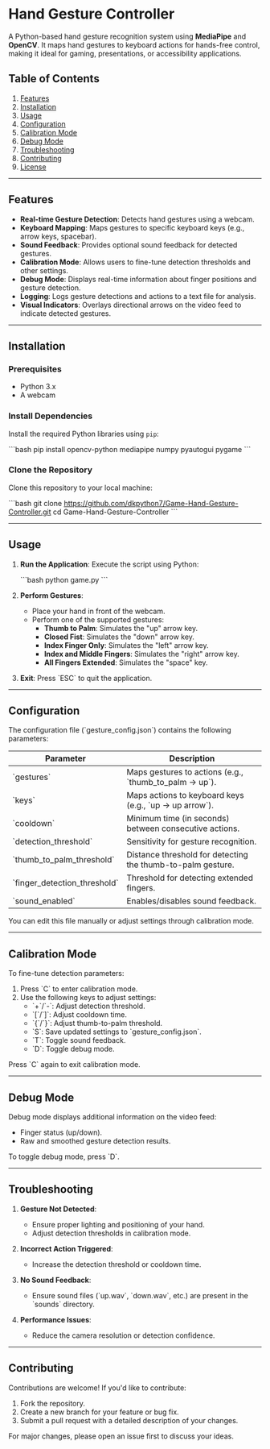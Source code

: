 # Hand Gesture Controller

A Python-based hand gesture recognition system using **MediaPipe** and **OpenCV**. It maps hand gestures to keyboard actions for hands-free control, making it ideal for gaming, presentations, or accessibility applications.

## Table of Contents
1. [Features](#features)
2. [Installation](#installation)
3. [Usage](#usage)
4. [Configuration](#configuration)
5. [Calibration Mode](#calibration-mode)
6. [Debug Mode](#debug-mode)
7. [Troubleshooting](#troubleshooting)
8. [Contributing](#contributing)
9. [License](#license)

---

## Features

- **Real-time Gesture Detection**: Detects hand gestures using a webcam.
- **Keyboard Mapping**: Maps gestures to specific keyboard keys (e.g., arrow keys, spacebar).
- **Sound Feedback**: Provides optional sound feedback for detected gestures.
- **Calibration Mode**: Allows users to fine-tune detection thresholds and other settings.
- **Debug Mode**: Displays real-time information about finger positions and gesture detection.
- **Logging**: Logs gesture detections and actions to a text file for analysis.
- **Visual Indicators**: Overlays directional arrows on the video feed to indicate detected gestures.

---

## Installation

### Prerequisites
- Python 3.x
- A webcam

### Install Dependencies
Install the required Python libraries using `pip`:

\`\`\`bash
pip install opencv-python mediapipe numpy pyautogui pygame
\`\`\`

### Clone the Repository
Clone this repository to your local machine:

\`\`\`bash
git clone https://github.com/dkpython7/Game-Hand-Gesture-Controller.git
cd Game-Hand-Gesture-Controller
\`\`\`

---

## Usage

1. **Run the Application**:
   Execute the script using Python:

   \`\`\`bash
   python game.py
   \`\`\`

2. **Perform Gestures**:
   - Place your hand in front of the webcam.
   - Perform one of the supported gestures:
     - **Thumb to Palm**: Simulates the "up" arrow key.
     - **Closed Fist**: Simulates the "down" arrow key.
     - **Index Finger Only**: Simulates the "left" arrow key.
     - **Index and Middle Fingers**: Simulates the "right" arrow key.
     - **All Fingers Extended**: Simulates the "space" key.

3. **Exit**:
   Press \`ESC\` to quit the application.

---

## Configuration

The configuration file (\`gesture_config.json\`) contains the following parameters:

| Parameter                  | Description                                                                 |
|----------------------------|-----------------------------------------------------------------------------|
| \`gestures\`                 | Maps gestures to actions (e.g., \`thumb_to_palm → up\`).                     |
| \`keys\`                     | Maps actions to keyboard keys (e.g., \`up → up arrow\`).                     |
| \`cooldown\`                 | Minimum time (in seconds) between consecutive actions.                     |
| \`detection_threshold\`      | Sensitivity for gesture recognition.                                       |
| \`thumb_to_palm_threshold\`  | Distance threshold for detecting the thumb-to-palm gesture.                |
| \`finger_detection_threshold\` | Threshold for detecting extended fingers.                                |
| \`sound_enabled\`            | Enables/disables sound feedback.                                           |

You can edit this file manually or adjust settings through calibration mode.

---

## Calibration Mode

To fine-tune detection parameters:
1. Press \`C\` to enter calibration mode.
2. Use the following keys to adjust settings:
   - \`+\`/\`-\`: Adjust detection threshold.
   - \`[\`/\`]\`: Adjust cooldown time.
   - \`{\`/\`}\`: Adjust thumb-to-palm threshold.
   - \`S\`: Save updated settings to \`gesture_config.json\`.
   - \`T\`: Toggle sound feedback.
   - \`D\`: Toggle debug mode.

Press \`C\` again to exit calibration mode.

---

## Debug Mode

Debug mode displays additional information on the video feed:
- Finger status (up/down).
- Raw and smoothed gesture detection results.

To toggle debug mode, press \`D\`.

---

## Troubleshooting

1. **Gesture Not Detected**:
   - Ensure proper lighting and positioning of your hand.
   - Adjust detection thresholds in calibration mode.

2. **Incorrect Action Triggered**:
   - Increase the detection threshold or cooldown time.

3. **No Sound Feedback**:
   - Ensure sound files (\`up.wav\`, \`down.wav\`, etc.) are present in the \`sounds\` directory.

4. **Performance Issues**:
   - Reduce the camera resolution or detection confidence.

---

## Contributing

Contributions are welcome! If you'd like to contribute:
1. Fork the repository.
2. Create a new branch for your feature or bug fix.
3. Submit a pull request with a detailed description of your changes.

For major changes, please open an issue first to discuss your ideas.
